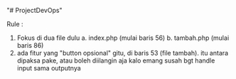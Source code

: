 "# ProjectDevOps" 


Rule :
1. Fokus di dua file dulu 
    a. index.php (mulai baris 56)
    b. tambah.php (mulai baris 86)
2. ada fitur yang "button opsional" gitu, di baris 53 (file tambah). itu antara dipaksa pake, atau boleh diilangin aja kalo emang susah bgt handle input sama outputnya